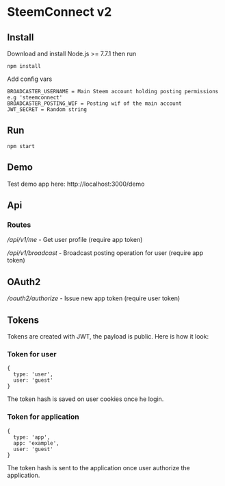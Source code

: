 # SteemConnect v2

## Install
Download and install Node.js >= 7.7.1 then run
```
npm install
```
Add config vars
```
BROADCASTER_USERNAME = Main Steem account holding posting permissions e.g 'steemconnect'
BROADCASTER_POSTING_WIF = Posting wif of the main account
JWT_SECRET = Random string
```

## Run
```
npm start
```

## Demo

Test demo app here: http://localhost:3000/demo

## Api

### Routes

*/api/v1/me* - Get user profile (require app token)

*/api/v1/broadcast* - Broadcast posting operation for user (require app token)

## OAuth2
*/oauth2/authorize* - Issue new app token (require user token)

## Tokens
Tokens are created with JWT, the payload is public. Here is how it look:

### Token for user
```
{
  type: 'user',
  user: 'guest'
}
```
The token hash is saved on user cookies once he login.

### Token for application
```
{
  type: 'app',
  app: 'example',
  user: 'guest'
}
```

The token hash is sent to the application once user authorize the application.
